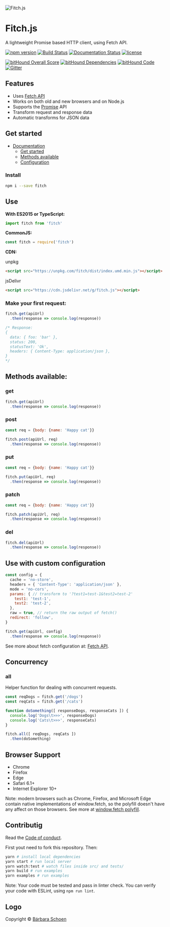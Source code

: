 ![Fitch.js](https://github.com/raphaelpor/fitch.js/raw/master/assets/fitch-mini.jpg)

# Fitch.js
A lightweight Promise based HTTP client, using Fetch API.

[![npm version](https://badge.fury.io/js/fitch.svg)](https://www.npmjs.com/package/fitch)
[![Build Status](https://travis-ci.org/raphaelpor/fitch.js.svg?branch=master)](https://travis-ci.org/raphaelpor/fitch.js)
[![Documentation Status](https://img.shields.io/badge/docs-latest-brightgreen.svg?style=flat)](https://github.com/raphaelpor/fitch.js/blob/master/docs/Intro.md)
[![license](https://img.shields.io/npm/l/fitch.svg)](https://github.com/raphaelpor/fitch.js/blob/master/LICENSE.md)

[![bitHound Overall Score](https://www.bithound.io/github/raphaelpor/fitch.js/badges/score.svg)](https://www.bithound.io/github/raphaelpor/fitch.js)
[![bitHound Dependencies](https://www.bithound.io/github/raphaelpor/fitch.js/badges/dependencies.svg)](https://www.bithound.io/github/raphaelpor/fitch.js/master/dependencies/npm)
[![bitHound Code](https://www.bithound.io/github/raphaelpor/fitch.js/badges/code.svg)](https://www.bithound.io/github/raphaelpor/fitch.js)
[![Gitter](https://badges.gitter.im/join_chat.svg)](https://gitter.im/fitch-js/Lobby)

## Features

- Uses [Fetch API](https://developer.mozilla.org/en-US/docs/Web/API/Fetch_API)
- Works on both old and new browsers and on Node.js
- Supports the [Promise](https://developer.mozilla.org/en-US/docs/Web/JavaScript/Reference/Global_Objects/Promise) API
- Transform request and response data
- Automatic transforms for JSON data

## Get started

* [Documentation](https://github.com/raphaelpor/fitch.js/wiki)
  * [Get started](https://github.com/raphaelpor/fitch.js/wiki)
  * [Methods available](https://github.com/raphaelpor/fitch.js/wiki/Methods-available)
  * [Configuration](https://github.com/raphaelpor/fitch.js/wiki/Configuration)

### Install
```sh
npm i --save fitch
```

## Use

**With ES2015 or TypeScript:**

```js
import fitch from 'fitch'
```

**CommonJS:**

```js
const fitch = require('fitch')
```

**CDN:**

unpkg
```html
<script src="https://unpkg.com/fitch/dist/index.umd.min.js"></script>
```

jsDelivr
```html
<script src="https://cdn.jsdelivr.net/g/fitch.js"></script>
```

### Make your first request:
```js
fitch.get(apiUrl)
  .then(response => console.log(response))

/* Response:
{
  data: { foo: 'bar' },
  status: 200,
  statusText: 'Ok',
  headers: { Content-Type: application/json },
}
*/
```

## Methods available:
### get
```js
fitch.get(apiUrl)
  .then(response => console.log(response))
```

### post
```js
const req = {body: {name: 'Happy cat'}}

fitch.post(apiUrl, req)
  .then(response => console.log(response))
```

### put
```js
const req = {body: {name: 'Happy cat'}}

fitch.put(apiUrl, req)
  .then(response => console.log(response))
```

### patch
```js
const req = {body: {name: 'Happy cat'}}

fitch.patch(apiUrl, req)
  .then(response => console.log(response))
```

### del
```js
fitch.del(apiUrl)
  .then(response => console.log(response))
```

## Use with custom configuration
```js
const config = {
  cache = 'no-store',
  headers = { 'Content-Type': 'application/json' },
  mode = 'no-cors',
  params: { // transform to '?test1=test-1&test2=test-2'
    test1: 'test-1',
    test2: 'test-2',
  },
  raw = true, // return the raw output of fetch()
  redirect: 'follow',
}

fitch.get(apiUrl, config)
  .then(response => console.log(response))
```
See more about fetch configuration at: [Fetch API](https://developer.mozilla.org/pt-BR/docs/Web/API/Fetch_API).

## Concurrency

### all

Helper function for dealing with concurrent requests.

```js
const reqDogs = fitch.get('/dogs')
const reqCats = fitch.get('/cats')

function doSomething([ responseDogs, responseCats ]) {
  console.log('Dogs\t>>>', responseDogs)
  console.log('Cats\t>>>', responseCats)
}

fitch.all([ reqDogs, reqCats ])
  .then(doSomething)
```

## Browser Support

* Chrome
* Firefox
* Edge
* Safari 6.1+
* Internet Explorer 10+

Note: modern browsers such as Chrome, Firefox, and Microsoft Edge contain native implementations of window.fetch, so the polyfill doesn't have any affect on those browsers. See more at [window.fetch polyfill](https://github.com/github/fetch).

## Contributig

Read the [Code of conduct](https://github.com/raphaelpor/fitch.js/blob/master/code_of_conduct.md).

First yout need to fork this repository. Then:
```sh
yarn # install local dependencies
yarn start # run local server
yarn watch:test # watch files inside src/ and tests/
yarn build # run examples
yarn examples # run examples
```
Note: Your code must be tested and pass in linter check.
You can verify your code with ESLint, using `npm run lint`.

## Logo
Copyright © [Bárbara Schoen](https://www.linkedin.com/in/b%C3%A1rbara-schoen-692269b6)

